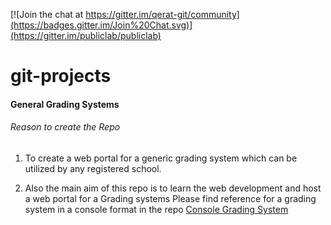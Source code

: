 
[![Join the chat at https://gitter.im/qerat-git/community](https://badges.gitter.im/Join%20Chat.svg)](https://gitter.im/publiclab/publiclab)

# git-projects

#### General Grading Systems 

###### Reason to create the Repo

1. To create a web portal for a generic grading system which can be utilized by any registered school.

2. Also the main aim of this repo is to learn the web development and host a web portal for a Grading systems 
  Please find reference for a grading system in a console format in the repo 
  [Console Grading System](https://github.com/tareq97/assignment/blob/master/GradingSystem/GradingSystem.java)

